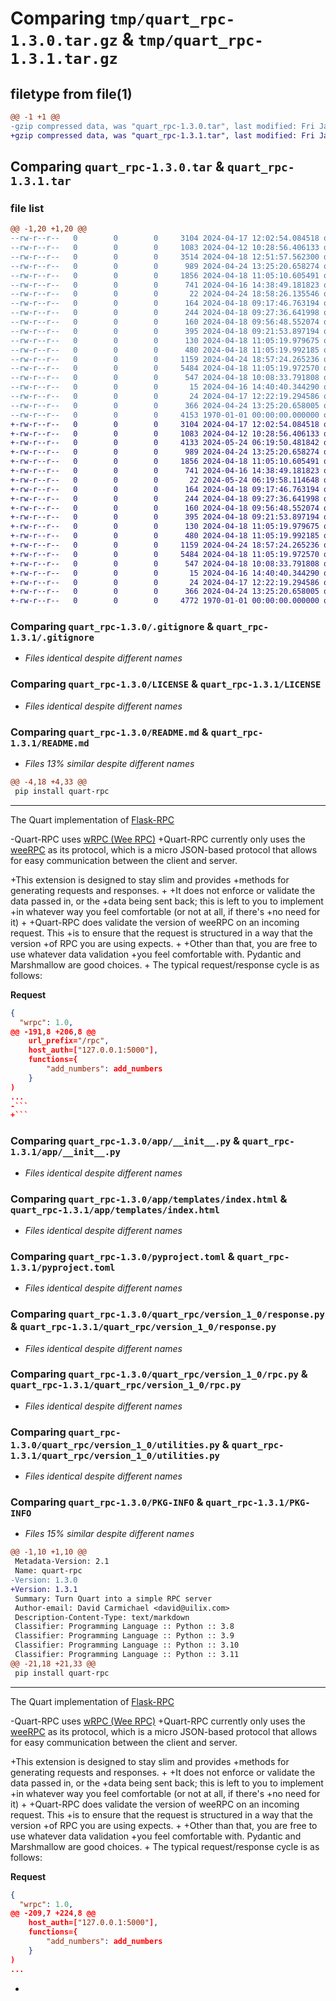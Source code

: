 # Comparing `tmp/quart_rpc-1.3.0.tar.gz` & `tmp/quart_rpc-1.3.1.tar.gz`

## filetype from file(1)

```diff
@@ -1 +1 @@
-gzip compressed data, was "quart_rpc-1.3.0.tar", last modified: Fri Jan  1 00:00:00 2016, max compression
+gzip compressed data, was "quart_rpc-1.3.1.tar", last modified: Fri Jan  1 00:00:00 2016, max compression
```

## Comparing `quart_rpc-1.3.0.tar` & `quart_rpc-1.3.1.tar`

### file list

```diff
@@ -1,20 +1,20 @@
--rw-r--r--   0        0        0     3104 2024-04-17 12:02:54.084518 quart_rpc-1.3.0/.gitignore
--rw-r--r--   0        0        0     1083 2024-04-12 10:28:56.406133 quart_rpc-1.3.0/LICENSE
--rw-r--r--   0        0        0     3514 2024-04-18 12:51:57.562300 quart_rpc-1.3.0/README.md
--rw-r--r--   0        0        0      989 2024-04-24 13:25:20.658274 quart_rpc-1.3.0/app/__init__.py
--rw-r--r--   0        0        0     1856 2024-04-18 11:05:10.605491 quart_rpc-1.3.0/app/templates/index.html
--rw-r--r--   0        0        0      741 2024-04-16 14:38:49.181823 quart_rpc-1.3.0/pyproject.toml
--rw-r--r--   0        0        0       22 2024-04-24 18:58:26.135546 quart_rpc-1.3.0/quart_rpc/__init__.py
--rw-r--r--   0        0        0      164 2024-04-18 09:17:46.763194 quart_rpc-1.3.0/quart_rpc/latest.py
--rw-r--r--   0        0        0      244 2024-04-18 09:27:36.641998 quart_rpc-1.3.0/quart_rpc/version_1_0/__init__.py
--rw-r--r--   0        0        0      160 2024-04-18 09:56:48.552074 quart_rpc-1.3.0/quart_rpc/version_1_0/_protocols.py
--rw-r--r--   0        0        0      395 2024-04-18 09:21:53.897194 quart_rpc-1.3.0/quart_rpc/version_1_0/auth_session_key.py
--rw-r--r--   0        0        0      130 2024-04-18 11:05:19.979675 quart_rpc-1.3.0/quart_rpc/version_1_0/model.py
--rw-r--r--   0        0        0      480 2024-04-18 11:05:19.992185 quart_rpc-1.3.0/quart_rpc/version_1_0/request.py
--rw-r--r--   0        0        0     1159 2024-04-24 18:57:24.265236 quart_rpc-1.3.0/quart_rpc/version_1_0/response.py
--rw-r--r--   0        0        0     5484 2024-04-18 11:05:19.972570 quart_rpc-1.3.0/quart_rpc/version_1_0/rpc.py
--rw-r--r--   0        0        0      547 2024-04-18 10:08:33.791808 quart_rpc-1.3.0/quart_rpc/version_1_0/utilities.py
--rw-r--r--   0        0        0       15 2024-04-16 14:40:40.344290 quart_rpc-1.3.0/requirements/development.txt
--rw-r--r--   0        0        0       24 2024-04-17 12:22:19.294586 quart_rpc-1.3.0/requirements/main.txt
--rw-r--r--   0        0        0      366 2024-04-24 13:25:20.658005 quart_rpc-1.3.0/test.py
--rw-r--r--   0        0        0     4153 1970-01-01 00:00:00.000000 quart_rpc-1.3.0/PKG-INFO
+-rw-r--r--   0        0        0     3104 2024-04-17 12:02:54.084518 quart_rpc-1.3.1/.gitignore
+-rw-r--r--   0        0        0     1083 2024-04-12 10:28:56.406133 quart_rpc-1.3.1/LICENSE
+-rw-r--r--   0        0        0     4133 2024-05-24 06:19:50.481842 quart_rpc-1.3.1/README.md
+-rw-r--r--   0        0        0      989 2024-04-24 13:25:20.658274 quart_rpc-1.3.1/app/__init__.py
+-rw-r--r--   0        0        0     1856 2024-04-18 11:05:10.605491 quart_rpc-1.3.1/app/templates/index.html
+-rw-r--r--   0        0        0      741 2024-04-16 14:38:49.181823 quart_rpc-1.3.1/pyproject.toml
+-rw-r--r--   0        0        0       22 2024-05-24 06:19:58.114648 quart_rpc-1.3.1/quart_rpc/__init__.py
+-rw-r--r--   0        0        0      164 2024-04-18 09:17:46.763194 quart_rpc-1.3.1/quart_rpc/latest.py
+-rw-r--r--   0        0        0      244 2024-04-18 09:27:36.641998 quart_rpc-1.3.1/quart_rpc/version_1_0/__init__.py
+-rw-r--r--   0        0        0      160 2024-04-18 09:56:48.552074 quart_rpc-1.3.1/quart_rpc/version_1_0/_protocols.py
+-rw-r--r--   0        0        0      395 2024-04-18 09:21:53.897194 quart_rpc-1.3.1/quart_rpc/version_1_0/auth_session_key.py
+-rw-r--r--   0        0        0      130 2024-04-18 11:05:19.979675 quart_rpc-1.3.1/quart_rpc/version_1_0/model.py
+-rw-r--r--   0        0        0      480 2024-04-18 11:05:19.992185 quart_rpc-1.3.1/quart_rpc/version_1_0/request.py
+-rw-r--r--   0        0        0     1159 2024-04-24 18:57:24.265236 quart_rpc-1.3.1/quart_rpc/version_1_0/response.py
+-rw-r--r--   0        0        0     5484 2024-04-18 11:05:19.972570 quart_rpc-1.3.1/quart_rpc/version_1_0/rpc.py
+-rw-r--r--   0        0        0      547 2024-04-18 10:08:33.791808 quart_rpc-1.3.1/quart_rpc/version_1_0/utilities.py
+-rw-r--r--   0        0        0       15 2024-04-16 14:40:40.344290 quart_rpc-1.3.1/requirements/development.txt
+-rw-r--r--   0        0        0       24 2024-04-17 12:22:19.294586 quart_rpc-1.3.1/requirements/main.txt
+-rw-r--r--   0        0        0      366 2024-04-24 13:25:20.658005 quart_rpc-1.3.1/test.py
+-rw-r--r--   0        0        0     4772 1970-01-01 00:00:00.000000 quart_rpc-1.3.1/PKG-INFO
```

### Comparing `quart_rpc-1.3.0/.gitignore` & `quart_rpc-1.3.1/.gitignore`

 * *Files identical despite different names*

### Comparing `quart_rpc-1.3.0/LICENSE` & `quart_rpc-1.3.1/LICENSE`

 * *Files identical despite different names*

### Comparing `quart_rpc-1.3.0/README.md` & `quart_rpc-1.3.1/README.md`

 * *Files 13% similar despite different names*

```diff
@@ -4,18 +4,33 @@
 pip install quart-rpc
 ```
 
 ---
 
 The Quart implementation of [Flask-RPC](https://github.com/CheeseCake87/flask-rpc)
 
-Quart-RPC uses [wRPC (Wee RPC)](https://github.com/CheeseCake87/wRPC) 
+Quart-RPC currently only uses the [weeRPC](https://github.com/CheeseCake87/wRPC) 
 as its protocol, which is a micro JSON-based protocol that allows for
 easy communication between the client and server.
 
+This extension is designed to stay slim and provides
+methods for generating requests and responses.
+
+It does not enforce or validate the data passed in, or the
+data being sent back; this is left to you to implement
+in whatever way you feel comfortable (or not at all, if there's
+no need for it)
+
+Quart-RPC does validate the version of weeRPC on an incoming request. This 
+is to ensure that the request is structured in a way that the version 
+of RPC you are using expects.
+
+Other than that, you are free to use whatever data validation
+you feel comfortable with. Pydantic and Marshmallow are good choices.
+
 The typical request/response cycle is as follows:
 
 **Request**
 
 ```json
 {
   "wrpc": 1.0,
@@ -191,8 +206,8 @@
     url_prefix="/rpc", 
     host_auth=["127.0.0.1:5000"],
     functions={
         "add_numbers": add_numbers
     }
 )
 ...
-```
+```
```

### Comparing `quart_rpc-1.3.0/app/__init__.py` & `quart_rpc-1.3.1/app/__init__.py`

 * *Files identical despite different names*

### Comparing `quart_rpc-1.3.0/app/templates/index.html` & `quart_rpc-1.3.1/app/templates/index.html`

 * *Files identical despite different names*

### Comparing `quart_rpc-1.3.0/pyproject.toml` & `quart_rpc-1.3.1/pyproject.toml`

 * *Files identical despite different names*

### Comparing `quart_rpc-1.3.0/quart_rpc/version_1_0/response.py` & `quart_rpc-1.3.1/quart_rpc/version_1_0/response.py`

 * *Files identical despite different names*

### Comparing `quart_rpc-1.3.0/quart_rpc/version_1_0/rpc.py` & `quart_rpc-1.3.1/quart_rpc/version_1_0/rpc.py`

 * *Files identical despite different names*

### Comparing `quart_rpc-1.3.0/quart_rpc/version_1_0/utilities.py` & `quart_rpc-1.3.1/quart_rpc/version_1_0/utilities.py`

 * *Files identical despite different names*

### Comparing `quart_rpc-1.3.0/PKG-INFO` & `quart_rpc-1.3.1/PKG-INFO`

 * *Files 15% similar despite different names*

```diff
@@ -1,10 +1,10 @@
 Metadata-Version: 2.1
 Name: quart-rpc
-Version: 1.3.0
+Version: 1.3.1
 Summary: Turn Quart into a simple RPC server
 Author-email: David Carmichael <david@uilix.com>
 Description-Content-Type: text/markdown
 Classifier: Programming Language :: Python :: 3.8
 Classifier: Programming Language :: Python :: 3.9
 Classifier: Programming Language :: Python :: 3.10
 Classifier: Programming Language :: Python :: 3.11
@@ -21,18 +21,33 @@
 pip install quart-rpc
 ```
 
 ---
 
 The Quart implementation of [Flask-RPC](https://github.com/CheeseCake87/flask-rpc)
 
-Quart-RPC uses [wRPC (Wee RPC)](https://github.com/CheeseCake87/wRPC) 
+Quart-RPC currently only uses the [weeRPC](https://github.com/CheeseCake87/wRPC) 
 as its protocol, which is a micro JSON-based protocol that allows for
 easy communication between the client and server.
 
+This extension is designed to stay slim and provides
+methods for generating requests and responses.
+
+It does not enforce or validate the data passed in, or the
+data being sent back; this is left to you to implement
+in whatever way you feel comfortable (or not at all, if there's
+no need for it)
+
+Quart-RPC does validate the version of weeRPC on an incoming request. This 
+is to ensure that the request is structured in a way that the version 
+of RPC you are using expects.
+
+Other than that, you are free to use whatever data validation
+you feel comfortable with. Pydantic and Marshmallow are good choices.
+
 The typical request/response cycle is as follows:
 
 **Request**
 
 ```json
 {
   "wrpc": 1.0,
@@ -209,7 +224,8 @@
     host_auth=["127.0.0.1:5000"],
     functions={
         "add_numbers": add_numbers
     }
 )
 ...
 ```
+
```

